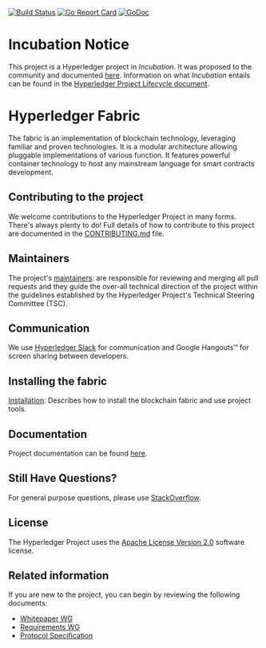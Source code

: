 [![Build Status](https://travis-ci.org/hyperledger/fabric.svg?branch=master)](https://travis-ci.org/hyperledger/fabric)
[![Go Report Card](https://goreportcard.com/badge/github.com/TarantulaTechnology/fabric)](https://goreportcard.com/report/github.com/TarantulaTechnology/fabric)
[![GoDoc](https://godoc.org/github.com/TarantulaTechnology/fabric?status.svg)](https://godoc.org/github.com/TarantulaTechnology/fabric)

# Incubation Notice
This project is a Hyperledger project in _Incubation_. It was proposed to the community and documented [here](https://goo.gl/RYQZ5N). Information on what _Incubation_ entails can be found in the [Hyperledger Project Lifecycle document](https://goo.gl/4edNRc).

# Hyperledger Fabric
The fabric is an implementation of blockchain technology, leveraging familiar and proven technologies. It is a modular architecture allowing pluggable implementations of various function. It features powerful container technology to host any mainstream language for smart contracts development.

## Contributing to the project
We welcome contributions to the Hyperledger Project in many forms. There's always plenty to do! Full details of how to contribute to this project are documented in the [CONTRIBUTING.md](CONTRIBUTING.md) file.

## Maintainers
The project's [maintainers](MAINTAINERS.txt): are responsible for reviewing and merging all pull requests and they guide the over-all technical direction of the project within the guidelines established by the Hyperledger Project's Technical Steering Committee (TSC).

## Communication <a name="communication"></a>
We use [Hyperledger Slack](https://slack.hyperledger.org/) for communication and Google Hangouts&trade; for screen sharing between developers.

## Installing the fabric
[Installation](docs/dev-setup/install.md): Describes how to install the blockchain fabric and use project tools.

## Documentation
Project documentation can be found [here](docs/README.md).

## Still Have Questions?
For general purpose questions, please use [StackOverflow](http://stackoverflow.com/questions/tagged/hyperledger).

## License <a name="license"></a>
The Hyperledger Project uses the [Apache License Version 2.0](LICENSE) software license.

## Related information
If you are new to the project, you can begin by reviewing the following documents:

  - [Whitepaper WG](https://github.com/hyperledger/hyperledger/wiki/Whitepaper-WG)
  - [Requirements WG](https://github.com/hyperledger/hyperledger/wiki/Requirements-WG)
  - [Protocol Specification](docs/protocol-spec.md)
